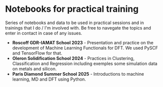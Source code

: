 # Notebooks for practical training

Series of notebooks and data to be used in practical sessions and in trainings that I do / I'm involved with. Be free to navegate the topics and enter in contact in case of any issues.

 - **Roscoff GDR-IAMAT School 2023** - Presentation and practice on the development of Machine Learning Functionals for DFT. We used PySCF and TensorFlow for that.
 - **Oleron Solidification School 2024** - Practices in Clustering, Classification and Regression including exemples some simulation data on metals and silicon. 
 - **Paris Diamond Summer School 2025** - Introductions to machine learning, MD and DFT using Python.  

